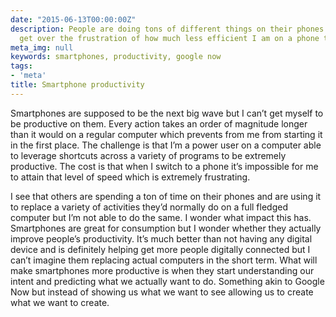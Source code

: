 ```yaml
---
date: "2015-06-13T00:00:00Z"
description: People are doing tons of different things on their phones but I can't
  get over the frustration of how much less efficient I am on a phone than a computer.
meta_img: null
keywords: smartphones, productivity, google now
tags:
- 'meta'
title: Smartphone productivity
---
```


Smartphones are supposed to be the next big wave but I can’t get myself to be productive on them. Every action takes an order of magnitude longer than it would on a regular computer which prevents from me from starting it in the first place. The challenge is that I’m a power user on a computer able to leverage shortcuts across a variety of programs to be extremely productive. The cost is that when I switch to a phone it’s impossible for me to attain that level of speed which is extremely frustrating.

I see that others are spending a ton of time on their phones and are using it to replace a variety of activities they’d normally do on a full fledged computer but I’m not able to do the same. I wonder what impact this has. Smartphones are great for consumption but I wonder whether they actually improve people’s productivity. It’s much better than not having any digital device and is definitely helping get more people digitally connected but I can’t imagine them replacing actual computers in the short term. What will make smartphones more productive is when they start understanding our intent and predicting what we actually want to do. Something akin to Google Now but instead of showing us what we want to see allowing us to create what we want to create.
